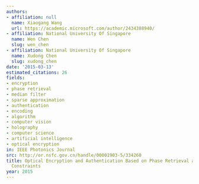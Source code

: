 ```yaml
---
authors:
- affiliation: null
  name: Xiaogang Wang
  url: https://academic.microsoft.com/author/2434388940/
- affiliation: National University Of Singapore
  name: Wen Chen
  slug: wen_chen
- affiliation: National University Of Singapore
  name: Xudong Chen
  slug: xudong_chen
date: '2015-03-13'
estimated_citations: 26
fields:
- encryption
- phase retrieval
- median filter
- sparse approximation
- authentication
- encoding
- algorithm
- computer vision
- holography
- computer science
- artificial intelligence
- optical encryption
in: IEEE Photonics Journal
src: http://or.nsfc.gov.cn/handle/00001903-5/334260
title: Optical Encryption and Authentication Based on Phase Retrieval and Sparsity
  Constraints
year: 2015
---
```

